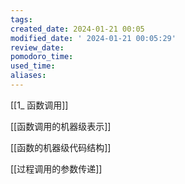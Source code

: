 ```yaml
---
tags: 
created_date: 2024-01-21 00:05
modified_date: ' 2024-01-21 00:05:29'
review_date: 
pomodoro_time: 
used_time: 
aliases:
---
```

[[1_ 函数调用]]

[[函数调用的机器级表示]]

[[函数的机器级代码结构]]

[[过程调用的参数传递]]